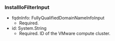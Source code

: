 ### InstallIoFilterInput


- fqdnInfo: FullyQualifiedDomainNameInfoInput
  - Required.
- id: System.String
  - Required. ID of the VMware compute cluster.
